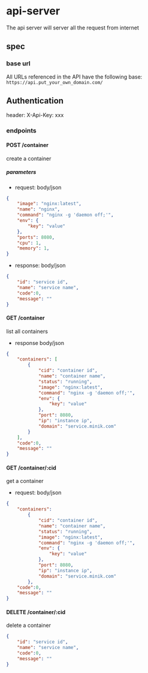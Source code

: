 # api-server

The api server will server all the request from internet

## spec

### base url

All URLs referenced in the API have the following base: `https://api.put_your_own_domain.com/`

## Authentication

header: X-Api-Key: xxx

### endpoints

#### POST /container

create a container

##### parameters

- request: body/json

```json
{
    "image": "nginx:latest",
    "name": "nginx",
    "command": "nginx -g 'daemon off;'",
    "env": {
        "key": "value"
    },
    "ports": 8080,
    "cpu": 1,
    "memory": 1,
}
```

- response: body/json

```json
{
    "id": "service id",
    "name": "service name",
    "code":0,
    "message": ""
}
```

#### GET /container

list all containers

- response body/json

```json
{
    "containers": [
        {
            "cid": "container id",
            "name": "container name",
            "status": "running",
            "image": "nginx:latest",
            "command": "nginx -g 'daemon off;'",
            "env": {
                "key": "value"
            },
            "port": 8080,
            "ip": "instance ip",
            "domain": "service.minik.com"
        }
    ],
    "code":0,
    "message": ""
}
```

#### GET /container/:cid

get a container

- request: body/json

```json
{
    "containers": 
        {
            "cid": "container id",
            "name": "container name",
            "status": "running",
            "image": "nginx:latest",
            "command": "nginx -g 'daemon off;'",
            "env": {
                "key": "value"
            },
            "port": 8080,
            "ip": "instance ip",
            "domain": "service.minik.com"
        },
    "code":0,
    "message": ""
}
```

#### DELETE /container/:cid

delete a container

```json
{
    "id": "service id",
    "name": "service name",
    "code":0,
    "message": ""
}
```
